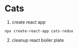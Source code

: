 # Cats

1. create react app

```
npx create-react-app cats-redux
```

2. cleanup react boiler plate

